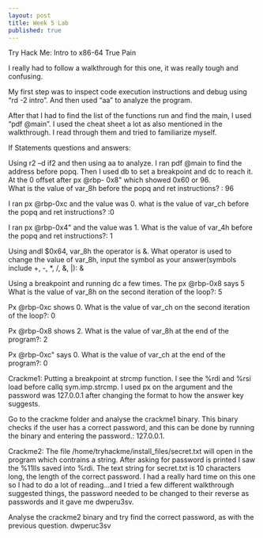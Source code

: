 ```yaml
---
layout: post
title: Week 5 Lab
published: true
---
```

Try Hack Me: Intro to x86-64
True Pain

I really had to follow a walkthrough for this one, it was really tough and confusing.  

My first step was to inspect code execution instructions and debug using “rd -2 intro”. And then used “aa” to analyze the program.  

After that I had to find the list of the functions run and find the main, I used “pdf @main”. I used the cheat sheet a lot as also mentioned in the walkthrough. I read through them and tried to familiarize myself. 

If Statements questions and answers: 

Using r2 –d if2 and then using aa to analyze. I ran pdf @main to find the address before popq. Then I used db to set a breakpoint and dc to reach it. At the 0 offset after px @rbp- 0x8" which showed 0x60 or 96.  
What is the value of var_8h before the popq and ret instructions? : 96 

 

I ran px @rbp-0xc and the value was 0. 
what is the value of var_ch before the popq and ret instructions? :0 

 

I ran px @rbp-0x4" and the value was 1. 
What is the value of var_4h before the popq and ret instructions?: 1 

Using andl $0x64, var_8h the operator is &. 
What operator is used to change the value of var_8h, input the symbol as your answer(symbols include +, -, *, /, &, |): & 

 

Using a breakpoint and running dc a few times. The px @rbp-0x8 says 5 
What is the value of var_8h on the second iteration of the loop?: 5 

 
Px @rbp-0xc shows 0. 
What is the value of var_ch on the second iteration of the loop?: 0 

 
Px @rbp-0x8 shows 2. 
What is the value of var_8h at the end of the program?: 2 
 

Px @rbp-0xc" says 0. 
What is the value of var_ch at the end of the program?: 0 

 
 
Crackme1: 
Putting a breakpoint at strcmp function. I see the %rdi and %rsi load before callq sym.imp.strcmp. I used px on the argument and the password was 127.0.0.1 after changing the format to how the answer key suggests. 
 
Go to the crackme folder and analyse the crackme1 binary. This binary checks if the user has a correct password, and this can be done by running the binary and entering the password.: 127.0.0.1. 

 

Crackme2: 
The file /home/tryhackme/install_files/secret.txt will open in the program which contrains a string. After asking for password is printed I saw the %11lls saved into %rdi. The text string for secret.txt is 10 characters long, the length of the correct password. I had a really hard time on this one so I had to do a lot of reading...and I tried a few different walkthrough suggested things, the password needed to be changed to their reverse as passwords and it gave me dwperu3sv.  

 
Analyse the crackme2 binary and try find the correct password, as with the previous question. dwperuc3sv 
 

 

 
